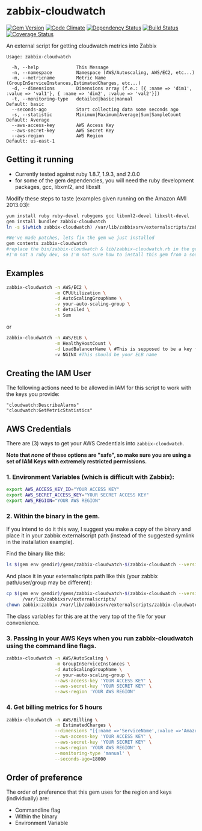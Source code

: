 # zabbix-cloudwatch

[![Gem Version](https://badge.fury.io/rb/zabbix-cloudwatch.png)](http://badge.fury.io/rb/zabbix-cloudwatch)
[![Code Climate](https://codeclimate.com/github/randywallace/zabbix-cloudwatch.png)](https://codeclimate.com/github/randywallace/zabbix-cloudwatch)
[![Dependency Status](https://gemnasium.com/randywallace/zabbix-cloudwatch.png)](https://gemnasium.com/randywallace/zabbix-cloudwatch)
[![Build Status](https://travis-ci.org/randywallace/zabbix-cloudwatch.png?branch=master)](https://travis-ci.org/chrisfu/zabbix-cloudwatch)
[![Coverage Status](https://coveralls.io/repos/randywallace/zabbix-cloudwatch/badge.png)](https://coveralls.io/r/randywallace/zabbix-cloudwatch)

An external script for getting cloudwatch metrics into Zabbix

```
Usage: zabbix-cloudwatch

  -h, --help              This Message
  -n, --namespace         Namespace (AWS/Autoscaling, AWS/EC2, etc...)
  -m, --metricname        Metric Name (GroupInServiceInstances,EstimatedCharges, etc...)
  -d, --dimensions        Dimensions array (f.e.: [{ :name => 'dim1', :value => 'val1'}, { :name => 'dim2', :value => 'val2'}])
  -t, --monitoring-type   detailed|basic|manual                     Default: basic
  --seconds-ago           Start collecting data some seconds ago
  -s, --statistic         Minimum|Maximum|Average|Sum|SampleCount   Default: Average
  --aws-access-key        AWS Access Key
  --aws-secret-key        AWS Secret Key
  --aws-region            AWS Region                                Default: us-east-1
```

## Getting it running

* Currently tested against ruby 1.8.7, 1.9.3, and 2.0.0
* for some of the gem dependencies, you will need the ruby development packages, gcc, libxml2, and libxslt

Modify these steps to taste (examples given running on the Amazon AMI 2013.03):
```bash
yum install ruby ruby-devel rubygems gcc libxml2-devel libxslt-devel
gem install bundler zabbix-cloudwatch
ln -s $(which zabbix-cloudwatch) /var/lib/zabbixsrv/externalscripts/zabbix-cloudwatch

#We've made patches, lets fix the gem we just installed
gem contents zabbix-cloudwatch
#replace the bin/zabbix-cloudwatch & lib/zabbix-cloudwatch.rb in the gem files listed above with the local copies
#I'm not a ruby dev, so I'm not sure how to install this gem from a source dir

```

## Examples

```bash
zabbix-cloudwatch -n AWS/EC2 \
                  -m CPUUtilization \
                  -d AutoScalingGroupName \
                  -v your-auto-scaling-group \
                  -t detailed \
                  -s Sum
```

or

```bash
zabbix-cloudwatch -n AWS/ELB \
                  -m HealthyHostCount \
                  -d LoadBalancerName \ #This is supposed to be a key for a key value filter, below you define the value
                  -v NGINX #This should be your ELB name
```

## Creating the IAM User

The following actions need to be allowed in IAM for this script to work with the keys you provide:

```
"cloudwatch:DescribeAlarms"
"cloudwatch:GetMetricStatistics"
```

## AWS Credentials

There are (3) ways to get your AWS Credentials into `zabbix-cloudwatch`.

**Note that *none* of these options are "safe", so make sure you are using a set of IAM Keys with extremely restricted 
permissions.**

### 1. Environment Variables (which is difficult with Zabbix):
```bash
export AWS_ACCESS_KEY_ID="YOUR ACCESS KEY" 
export AWS_SECRET_ACCESS_KEY="YOUR SECRET ACCESS KEY"
export AWS_REGION="YOUR AWS REGION"
```

### 2. Within the binary in the gem.  

If you intend to do it this way, I suggest you make a copy of the binary
and place it in your zabbix externalscript path (instead of the suggested symlink in the installation example).

Find the binary like this:

```bash
ls $(gem env gemdir)/gems/zabbix-cloudwatch-$(zabbix-cloudwatch --version)/bin/zabbix-cloudwatch
```

And place it in your externalscripts path like this (your zabbix path/user/group may be different):

```bash
cp $(gem env gemdir)/gems/zabbix-cloudwatch-$(zabbix-cloudwatch --version)/bin/zabbix-cloudwatch \
      /var/lib/zabbixsrv/externalscripts/
chown zabbix:zabbix /var/lib/zabbixsrv/externalscripts/zabbix-cloudwatch
```

The class variables for this are at the very top of the file for your convenience.

### 3. Passing in your AWS Keys when you run zabbix-cloudwatch using the command line flags.

```bash
zabbix-cloudwatch -n AWS/AutoScaling \
                  -m GroupInServiceInstances \
                  -d AutoScalingGroupName \
                  -v your-auto-scaling-group \
                  --aws-access-key 'YOUR ACCESS KEY' \
                  --aws-secret-key 'YOUR SECRET KEY' \
                  --aws-region 'YOUR AWS REGION'
```

### 4. Get billing metrics for 5 hours

```bash
zabbix-cloudwatch -n AWS/Billing \
                  -m EstimatedCharges \
                  --dimensions "[{:name =>'ServiceName',:value =>'AmazonEC2'},{:name =>'LinkedAccount',:value =>'0123456789'},{:name =>'Currency',:value =>'USD'}]" \
                  --aws-access-key 'YOUR ACCESS KEY' \
                  --aws-secret-key 'YOUR SECRET KEY' \
                  --aws-region 'YOUR AWS REGION' \
                  --monitoring-type 'manual' \
                  --seconds-ago=18000
```

## Order of preference

The order of preference that this gem uses for the region and keys (individually) are:

* Commandline flag
* Within the binary
* Environment Variable

